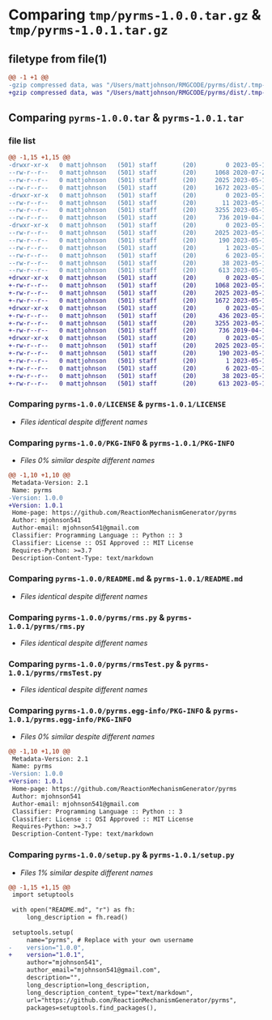 # Comparing `tmp/pyrms-1.0.0.tar.gz` & `tmp/pyrms-1.0.1.tar.gz`

## filetype from file(1)

```diff
@@ -1 +1 @@
-gzip compressed data, was "/Users/mattjohnson/RMGCODE/pyrms/dist/.tmp-kib8rf1j/pyrms-1.0.0.tar", last modified: Sun May 14 04:02:31 2023, max compression
+gzip compressed data, was "/Users/mattjohnson/RMGCODE/pyrms/dist/.tmp-ly5ww0a9/pyrms-1.0.1.tar", last modified: Sun May 14 17:56:46 2023, max compression
```

## Comparing `pyrms-1.0.0.tar` & `pyrms-1.0.1.tar`

### file list

```diff
@@ -1,15 +1,15 @@
-drwxr-xr-x   0 mattjohnson   (501) staff       (20)        0 2023-05-14 04:02:31.013157 pyrms-1.0.0/
--rw-r--r--   0 mattjohnson   (501) staff       (20)     1068 2020-07-20 23:27:57.000000 pyrms-1.0.0/LICENSE
--rw-r--r--   0 mattjohnson   (501) staff       (20)     2025 2023-05-14 04:02:31.012785 pyrms-1.0.0/PKG-INFO
--rw-r--r--   0 mattjohnson   (501) staff       (20)     1672 2023-05-14 03:56:44.000000 pyrms-1.0.0/README.md
-drwxr-xr-x   0 mattjohnson   (501) staff       (20)        0 2023-05-14 04:02:31.009224 pyrms-1.0.0/pyrms/
--rw-r--r--   0 mattjohnson   (501) staff       (20)       11 2023-05-14 03:56:39.000000 pyrms-1.0.0/pyrms/__init__.py
--rw-r--r--   0 mattjohnson   (501) staff       (20)     3255 2023-05-14 03:57:11.000000 pyrms-1.0.0/pyrms/rms.py
--rw-r--r--   0 mattjohnson   (501) staff       (20)      736 2019-04-15 12:19:38.000000 pyrms-1.0.0/pyrms/rmsTest.py
-drwxr-xr-x   0 mattjohnson   (501) staff       (20)        0 2023-05-14 04:02:31.012272 pyrms-1.0.0/pyrms.egg-info/
--rw-r--r--   0 mattjohnson   (501) staff       (20)     2025 2023-05-14 04:02:30.000000 pyrms-1.0.0/pyrms.egg-info/PKG-INFO
--rw-r--r--   0 mattjohnson   (501) staff       (20)      190 2023-05-14 04:02:31.000000 pyrms-1.0.0/pyrms.egg-info/SOURCES.txt
--rw-r--r--   0 mattjohnson   (501) staff       (20)        1 2023-05-14 04:02:30.000000 pyrms-1.0.0/pyrms.egg-info/dependency_links.txt
--rw-r--r--   0 mattjohnson   (501) staff       (20)        6 2023-05-14 04:02:30.000000 pyrms-1.0.0/pyrms.egg-info/top_level.txt
--rw-r--r--   0 mattjohnson   (501) staff       (20)       38 2023-05-14 04:02:31.013254 pyrms-1.0.0/setup.cfg
--rw-r--r--   0 mattjohnson   (501) staff       (20)      613 2023-05-14 04:02:15.000000 pyrms-1.0.0/setup.py
+drwxr-xr-x   0 mattjohnson   (501) staff       (20)        0 2023-05-14 17:56:46.901719 pyrms-1.0.1/
+-rw-r--r--   0 mattjohnson   (501) staff       (20)     1068 2023-05-14 15:07:22.000000 pyrms-1.0.1/LICENSE
+-rw-r--r--   0 mattjohnson   (501) staff       (20)     2025 2023-05-14 17:56:46.901342 pyrms-1.0.1/PKG-INFO
+-rw-r--r--   0 mattjohnson   (501) staff       (20)     1672 2023-05-14 03:56:44.000000 pyrms-1.0.1/README.md
+drwxr-xr-x   0 mattjohnson   (501) staff       (20)        0 2023-05-14 17:56:46.897746 pyrms-1.0.1/pyrms/
+-rw-r--r--   0 mattjohnson   (501) staff       (20)      436 2023-05-14 17:54:46.000000 pyrms-1.0.1/pyrms/__init__.py
+-rw-r--r--   0 mattjohnson   (501) staff       (20)     3255 2023-05-14 03:57:11.000000 pyrms-1.0.1/pyrms/rms.py
+-rw-r--r--   0 mattjohnson   (501) staff       (20)      736 2019-04-15 12:19:38.000000 pyrms-1.0.1/pyrms/rmsTest.py
+drwxr-xr-x   0 mattjohnson   (501) staff       (20)        0 2023-05-14 17:56:46.900950 pyrms-1.0.1/pyrms.egg-info/
+-rw-r--r--   0 mattjohnson   (501) staff       (20)     2025 2023-05-14 17:56:46.000000 pyrms-1.0.1/pyrms.egg-info/PKG-INFO
+-rw-r--r--   0 mattjohnson   (501) staff       (20)      190 2023-05-14 17:56:46.000000 pyrms-1.0.1/pyrms.egg-info/SOURCES.txt
+-rw-r--r--   0 mattjohnson   (501) staff       (20)        1 2023-05-14 17:56:46.000000 pyrms-1.0.1/pyrms.egg-info/dependency_links.txt
+-rw-r--r--   0 mattjohnson   (501) staff       (20)        6 2023-05-14 17:56:46.000000 pyrms-1.0.1/pyrms.egg-info/top_level.txt
+-rw-r--r--   0 mattjohnson   (501) staff       (20)       38 2023-05-14 17:56:46.901867 pyrms-1.0.1/setup.cfg
+-rw-r--r--   0 mattjohnson   (501) staff       (20)      613 2023-05-14 17:56:19.000000 pyrms-1.0.1/setup.py
```

### Comparing `pyrms-1.0.0/LICENSE` & `pyrms-1.0.1/LICENSE`

 * *Files identical despite different names*

### Comparing `pyrms-1.0.0/PKG-INFO` & `pyrms-1.0.1/PKG-INFO`

 * *Files 0% similar despite different names*

```diff
@@ -1,10 +1,10 @@
 Metadata-Version: 2.1
 Name: pyrms
-Version: 1.0.0
+Version: 1.0.1
 Home-page: https://github.com/ReactionMechanismGenerator/pyrms
 Author: mjohnson541
 Author-email: mjohnson541@gmail.com
 Classifier: Programming Language :: Python :: 3
 Classifier: License :: OSI Approved :: MIT License
 Requires-Python: >=3.7
 Description-Content-Type: text/markdown
```

### Comparing `pyrms-1.0.0/README.md` & `pyrms-1.0.1/README.md`

 * *Files identical despite different names*

### Comparing `pyrms-1.0.0/pyrms/rms.py` & `pyrms-1.0.1/pyrms/rms.py`

 * *Files identical despite different names*

### Comparing `pyrms-1.0.0/pyrms/rmsTest.py` & `pyrms-1.0.1/pyrms/rmsTest.py`

 * *Files identical despite different names*

### Comparing `pyrms-1.0.0/pyrms.egg-info/PKG-INFO` & `pyrms-1.0.1/pyrms.egg-info/PKG-INFO`

 * *Files 0% similar despite different names*

```diff
@@ -1,10 +1,10 @@
 Metadata-Version: 2.1
 Name: pyrms
-Version: 1.0.0
+Version: 1.0.1
 Home-page: https://github.com/ReactionMechanismGenerator/pyrms
 Author: mjohnson541
 Author-email: mjohnson541@gmail.com
 Classifier: Programming Language :: Python :: 3
 Classifier: License :: OSI Approved :: MIT License
 Requires-Python: >=3.7
 Description-Content-Type: text/markdown
```

### Comparing `pyrms-1.0.0/setup.py` & `pyrms-1.0.1/setup.py`

 * *Files 1% similar despite different names*

```diff
@@ -1,15 +1,15 @@
 import setuptools
 
 with open("README.md", "r") as fh:
     long_description = fh.read()
 
 setuptools.setup(
     name="pyrms", # Replace with your own username
-    version="1.0.0",
+    version="1.0.1",
     author="mjohnson541",
     author_email="mjohnson541@gmail.com",
     description="",
     long_description=long_description,
     long_description_content_type="text/markdown",
     url="https://github.com/ReactionMechanismGenerator/pyrms",
     packages=setuptools.find_packages(),
```

